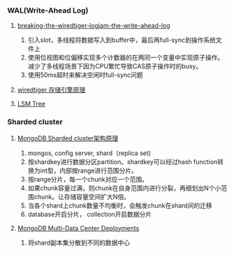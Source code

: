 ###  WAL(Write-Ahead Log)

1. [breaking-the-wiredtiger-logjam-the-write-ahead-log](https://engineering.mongodb.com/post/breaking-the-wiredtiger-logjam-the-write-ahead-log-1-2)

   1. 引入slot，多线程将数据写入到buffer中，最后再full-sync到操作系统文件上
   2. 使用位视图和位偏移实现多个计数器的在两同一个变量中实现原子操作。减少了多线程场景下因为CPU繁忙导致CAS原子操作时的busy。
   3. 使用50ms超时来解决空闲时full-sync问题

2. [wiredtiger 存储引擎原理](https://yq.aliyun.com/articles/255163)

3. [LSM Tree](https://www.cs.umb.edu/~poneil/lsmtree.pdf)

### Sharded cluster

1. [MongoDB Sharded cluster架构原理](https://yq.aliyun.com/articles/32434?spm=a2c4e.11153940.blogcont60096.5.4fb078ddnEXTiD)

    1. mongos, config server, shard（replica set)
    2. 按shardkey进行数据分区partition。shardkey可以经过hash function转换为int型，内部按range进行范围分片。
    3. 按range分片，每一个chunk对应一个范围。 
    4. 如果chunk容量过满，则chunk在自身范围内进行分裂，再细划出N个小范围chunk。让存储容量空间扩大N倍。
    5. 当各个shard上chunk数量不均衡时，会触发chunk在shard间的迁移
    6. database开启分片， collection开启数据分片

2. [MongoDB Multi-Data Center Deployments](http://s3.amazonaws.com/info-mongodb-com/MongoDB_Multi_Data_Center.pdf)

    1. 将shard副本集分散到不同的数据中心
    
    
   
